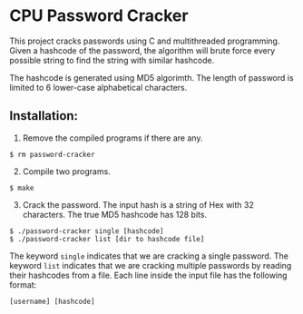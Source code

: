 # CPU Password Cracker

This project cracks passwords using C and multithreaded programming. Given a hashcode of the password, the algorithm will brute force every possible string to find the string with similar hashcode.  

The hashcode is generated using MD5 algorimth. The length of password is limited to 6 lower-case alphabetical characters.

## Installation:

1. Remove the compiled programs if there are any.
```
$ rm password-cracker
```  

2. Compile two programs.
```
$ make
```  

3. Crack the password. The input hash is a string of Hex with 32 characters. The true MD5 hashcode has 128 bits.
```
$ ./password-cracker single [hashcode]
$ ./password-cracker list [dir to hashcode file]
```  
The keyword ```single``` indicates that we are cracking a single password. The keyword ```list``` indicates that we are cracking multiple passwords by reading their hashcodes from a file. Each line inside the input file has the following format:
```
[username] [hashcode]
```

